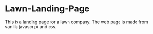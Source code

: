 # Lawn-Landing-Page
This is a landing page for a lawn company. The web page is made from vanilla javascript and css.
